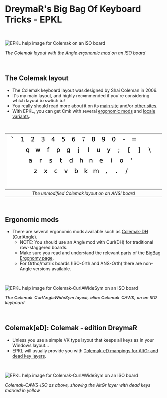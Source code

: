 DreymaR's Big Bag Of Keyboard Tricks - EPKL
===========================================
<br>

![EPKL help image for Colemak on an ISO board](./Colemak-ISO-Angle_s0_EPKL.png)

_The Colemak layout with the [Angle ergonomic mod][BB_AWi] on an ISO board_

<br>

The Colemak layout
------------------
- The Colemak keyboard layout was designed by Shai Coleman in 2006.
- It's my main layout, and highly recommended if you're considering which layout to switch to!
- You really should read more about it on its [main site][CmkCom] and/or [other sites][CmkOrg].
- With EPKL, you can get Cmk with several [ergonomic mods][BB_Erg] and [locale variants][BB_Loc].

<br>

|![EPKL help image for Colemak on an ANSI board](./Cmk-eD/Cmk-eD_ANS/state0.png)|
|   :---:   |
|_The unmodified Colemak layout on an ANSI board_|

<br>

Ergonomic mods
--------------
- There are several ergonomic mods available such as [Colemak-DH (CurlAngle)][BB_CDH].
    - NOTE: You should use an Angle mod with Curl(DH) for traditional row-staggered boards.
    - Make sure you read and understand the relevant parts of the [BigBag Ergonomy page][BB_Erg].
    - For Ortho/matrix boards (ISO-Orth and ANS-Orth) there are non-Angle versions available.

<br>

![EPKL help image for Colemak-CurlAWideSym on an ISO board](Colemak-ISO-CAWS_s0_EPKL.png)

_The Colemak-CurlAngleWideSym layout, alias Colemak-CAWS, on an ISO keyboard_

<br>

Colemak[eD]: Colemak - edition DreymaR
--------------------------------------
- Unless you use a simple VK type layout that keeps all keys as in your Windows layout...
- EPKL will usually provide you with [Colemak-eD mappings for AltGr and dead key layers][BB_CeD].

<br>

![EPKL help image for Colemak-CurlAWideSym on an ISO board](Cmk-ISO-CAWS_s3_EPKL.png)

_Colemak-CAWS-ISO as above, showing the AltGr layer with dead keys marked in yellow_




[CmkCom]: https://colemak.com/ (The main Colemak site)
[CmkOrg]: https://colemak.org/ (The community Colemak site)
[BB_CeD]: https://dreymar.colemak.org/layers-colemaked.html (DreymaR's Big Bag of Tricks on the Colemak-eD layers)
[BB_Erg]: https://dreymar.colemak.org/ergo-mods.html (DreymaR's Big Bag of Tricks on ergonomic mods)
[BB_Loc]: https://dreymar.colemak.org/variants.html#locales (DreymaR's Big Bag of Tricks on Colemak Locale variants)
[BB_AWi]: https://dreymar.colemak.org/ergo-mods.html#angle-wide (DreymaR's Big Bag of Tricks on Angle+Wide ergo mods)
[BB_CDH]: https://dreymar.colemak.org/ergo-mods.html#curl-dh (DreymaR's Big Bag of Tricks on the Curl-DH ergo mod)
